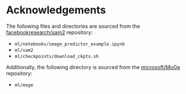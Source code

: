 # Acknowledgements

The following files and directories are sourced from the [facebookresearch/sam2](https://github.com/facebookresearch/sam2) repository:

- `ml/notebooks/image_predictor_example.ipynb`
- `ml/sam2`
- `ml/checkpoints/download_ckpts.sh`

Additionally, the following directory is sourced from the [microsoft/MoGe](https://github.com/microsoft/MoGe) repository:

- `ml/moge`